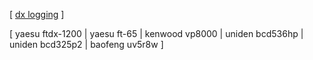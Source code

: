 [ [dx logging](http://undersheriff.substack.com) ]

[ yaesu ftdx-1200 | yaesu ft-65 | kenwood vp8000 | uniden bcd536hp | uniden bcd325p2 | baofeng uv5r8w ]
